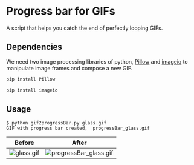 # Progress bar for GIFs

A script that helps you catch the end of perfectly looping GIFs.

## Dependencies

We need two image processing libraries of python, [Pillow](https://pillow.readthedocs.io/en/4.1.x/) and [imageio](http://imageio.readthedocs.io/en/latest/installation.html) to manipulate image frames and compose a new GIF.

```python
pip install Pillow
```
```python
pip install imageio
```

## Usage
```
$ python gif2progressBar.py glass.gif
GIF with progress bar created,  progressBar_glass.gif
```

| Before | After |
| --- | --- |
| ![glass.gif](https://github.com/ustundag/Progress-bar-for-GIFs/blob/master/glass.gif?raw=true) | ![progressBar_glass.gif](https://github.com/ustundag/Progress-bar-for-GIFs/blob/master/progressBar_glass.gif) |

